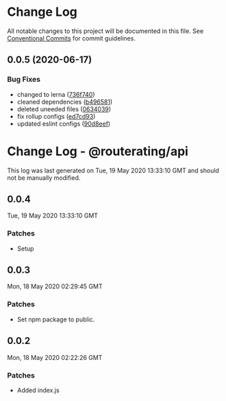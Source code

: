 # Change Log

All notable changes to this project will be documented in this file.
See [Conventional Commits](https://conventionalcommits.org) for commit guidelines.

## 0.0.5 (2020-06-17)

### Bug Fixes

* changed to lerna ([736f740](https://github.com/LukeShay/route-rating-web/commit/736f7408efbedf382201b9412229824e5a28b3fc))
* cleaned dependencies ([b496581](https://github.com/LukeShay/route-rating-web/commit/b496581ce41c34b984783f4e7dc9313f914a10c6))
* deleted uneeded files ([0634039](https://github.com/LukeShay/route-rating-web/commit/063403916f8b390e5f0818c9c2ba18ceeaee854b))
* fix rollup configs ([ed7cd93](https://github.com/LukeShay/route-rating-web/commit/ed7cd932105c2b3220418ffe5e3cee454da9ae2c))
* updated eslint configs ([90d8eef](https://github.com/LukeShay/route-rating-web/commit/90d8eef28c3344c84aaf789ba4aba6007a30351c))

# Change Log - @routerating/api

This log was last generated on Tue, 19 May 2020 13:33:10 GMT and should not be manually modified.

## 0.0.4

Tue, 19 May 2020 13:33:10 GMT

### Patches

- Setup

## 0.0.3

Mon, 18 May 2020 02:29:45 GMT

### Patches

- Set npm package to public.

## 0.0.2

Mon, 18 May 2020 02:22:26 GMT

### Patches

- Added index.js
